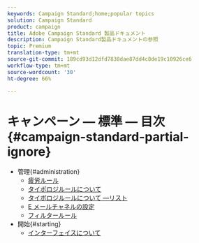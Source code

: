 ```yaml
---
keywords: Campaign Standard;home;popular topics
solution: Campaign Standard
product: campaign
title: Adobe Campaign Standard 製品ドキュメント
description: Campaign Standard製品ドキュメントの参照
topic: Premium
translation-type: tm+mt
source-git-commit: 189cd93d12dfd7838dae87dd4c8de19c10926ce6
workflow-type: tm+mt
source-wordcount: '30'
ht-degree: 66%

---
```



# キャンペーン — 標準 — 目次 {#campaign-standard-partial-ignore}

+ 管理{#administration}
   + [疲労ルール](sending/using/fatigue-rules.md)
   + [タイポロジルールについて](sending/using/about-typology-rules.md)
   + [タイポロジルールについて —リスト](sending/using/about-typology-rules.md#typology-rules)
   + [E メールチャネルの設定](administration/using/configuring-email-channel.md)
   + [フィルタールール](sending/using/filtering-rules.md)
+ 開始{#starting}
   + [インターフェイスについて](start/using/about-the-interface.md)
